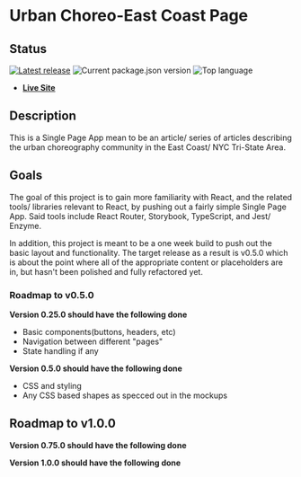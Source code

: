 # Urban Choreo-East Coast Page

## Status

[![Latest release](https://img.shields.io/github/tag/wilsonj806/urban-choreo-ec.svg)](https://github.com/wilsonj806/urban-choreo-ec)
![Current package.json version](https://img.shields.io/github/package-json/v/wilsonj806/urban-choreo-ec.svg?label=current%20version)
![Top language](https://img.shields.io/github/languages/top/wilsonj806/urban-choreo-ec.svg)


- [**Live Site**]()

## Description

This is a Single Page App mean to be an article/ series of articles describing the urban choreography community in the East Coast/ NYC Tri-State Area.

## Goals

The goal of this project is to gain more familiarity with React, and the related tools/ libraries relevant to React, by pushing out a fairly simple Single Page App. Said tools include React Router, Storybook, TypeScript, and Jest/ Enzyme.

In addition, this project is meant to be a one week build to push out the basic layout and functionality. The target release as a result is v0.5.0 which is about the point where all of the appropriate content or placeholders are in, but hasn't been polished and fully refactored yet.

### Roadmap to v0.5.0

**Version 0.25.0 should have the following done**
- Basic components(buttons, headers, etc)
- Navigation between different "pages"
- State handling if any

**Version 0.5.0 should have the following done**
- CSS and styling
- Any CSS based shapes as specced out in the mockups

## Roadmap to v1.0.0

**Version 0.75.0 should have the following done**


**Version 1.0.0 should have the following done**
